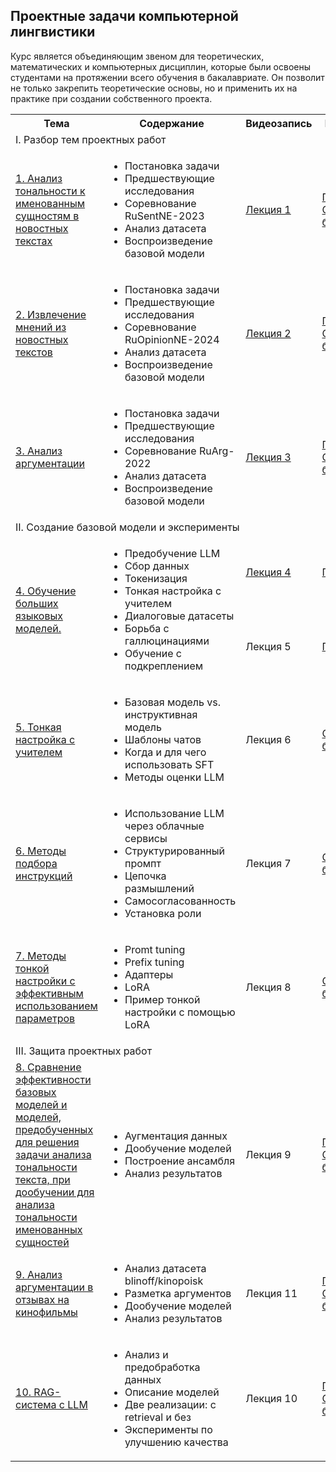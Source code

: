 ## Проектные задачи компьютерной лингвистики

Курс является объединяющим звеном для теоретических, математических и компьютерных дисциплин, которые были освоены студентами на протяжении всего обучения в бакалавриате. Он позволит не только закрепить теоретические основы, но и применить их на практике при создании собственного проекта.

<!DOCTYPE html>
<html>
<table>
  <tr>
    <th>Тема</th>
    <th>Содержание</th>
    <th>Видеозапись</th>
    <th>Материалы</th>
  </tr>
  <tr>
    <td colspan="4">I. Разбор тем проектных работ</td>
    </tr>
  <tr>
  <td><a href="https://github.com/Xeanst/project_course/tree/main/1_RuSentNE">1. Анализ тональности к именованным сущностям в новостных текстах</a></td>
      <td><ul>
  <li>Постановка задачи</li>
  <li>Предшествующие исследования</li>
  <li>Соревнование RuSentNE-2023</li>
  <li>Анализ датасета</li>
  <li>Воспроизведение базовой модели</li>
</ul>  </td>
    <td><a href="https://teach-in.ru/lecture/2025-04-09-Studenikina">Лекция 1</a></td>
    <td><a href="https://github.com/Xeanst/project_course/blob/main/1_RuSentNE/RuSentNE-2023.pdf">Презентация</a><br/>
      <a href="https://github.com/Xeanst/project_course/blob/main/1_RuSentNE/RuSentNE-2023.ipynb">Colab-блокнот</a></td>
   </tr>
    <tr>
  <td><a href="https://github.com/Xeanst/project_course/tree/main/2_RuOpinionNE">2. Извлечение мнений из новостных текстов</a></td>
      <td><ul>
  <li>Постановка задачи</li>
  <li>Предшествующие исследования</li>
  <li>Соревнование RuOpinionNE-2024</li>
  <li>Анализ датасета</li>
  <li>Воспроизведение базовой модели</li>
</ul>  </td>
    <td><a href="https://teach-in.ru/lecture/2025-04-11-Studenikina">Лекция 2</a></td>
    <td><a href="https://github.com/Xeanst/project_course/blob/main/2_RuOpinionNE/RuOpinionNE-2024.pdf">Презентация</a><br/>
      <a href="https://github.com/Xeanst/project_course/blob/main/2_RuOpinionNE/RuOpinionNE-2024.ipynb">Colab-блокнот</a></td>
   </tr>
  <tr>
  <td><a href="https://github.com/Xeanst/project_course/tree/main/3_RuArg">3. Анализ аргументации</a></td>
      <td><ul>
  <li>Постановка задачи</li>
  <li>Предшествующие исследования</li>
  <li>Соревнование RuArg-2022</li>
  <li>Анализ датасета</li>
  <li>Воспроизведение базовой модели</li>
</ul>  </td>
    <td><a href="https://teach-in.ru/lecture/2025-04-16-Studenikina">Лекция 3</a></td>
    <td><a href="https://github.com/Xeanst/project_course/blob/main/3_RuArg/RuArg-2022.pdf">Презентация</a><br/>
      <a href="https://github.com/Xeanst/project_course/blob/main/3_RuArg/RuArg-2022.ipynb">Colab-блокнот</a></td>
   </tr>
  <tr>
    <td colspan="4">II. Создание базовой модели и эксперименты</td>
    </tr>
   <tr>
  <td rowspan="2"><a href="https://github.com/Xeanst/project_course/tree/main/4_LLM_training">4. Обучение больших языковых моделей.</a></td>
      <td rowspan="2"><ul>
  <li>Предобучение LLM</li>
  <li>Сбор данных</li>
  <li>Токенизация</li>
  <li>Тонкая настройка с учителем</li>
  <li>Диалоговые датасеты</li>
  <li>Борьба с галлюцинациями</li>
  <li>Обучение с подкреплением</li>
</ul>  </td>
    <td><a href="https://teach-in.ru/lecture/2025-04-23-Studenikina">Лекция 4</a></td>
    <td><a href="https://github.com/Xeanst/project_course/blob/main/4_LLM_training/LLM%20training%201.pdf">Презентация</a><br/>
   </tr>
  <tr>
    <td>Лекция 5</td>
    <td><a href="https://github.com/Xeanst/project_course/blob/main/4_LLM_training/LLM%20training%202.pdf">Презентация</a><br/>
   </tr>
    <tr>
  <td><a href="https://github.com/Xeanst/project_course/tree/main/5_Supervised_Fine-Tuning">5. Тонкая настройка с учителем</a></td>
      <td><ul>
  <li>Базовая модель vs. инструктивная модель</li>
  <li>Шаблоны чатов</li>
  <li>Когда и для чего использовать SFT</li>
  <li>Методы оценки LLM</li>
</ul>  </td>
    <td>Лекция 6</td>
    <td><a href="https://github.com/Xeanst/project_course/blob/main/5_Supervised_Fine-Tuning/Supervised%20Fine-Tuning.ipynb">Colab-блокнот</a></td>
   </tr>
   <tr>
  <td><a href="https://github.com/Xeanst/project_course/tree/main/6_LLM_prompting">6. Методы подбора инструкций</a></td>
      <td><ul>
  <li>Использование LLM через облачные сервисы</li>
  <li>Структурированный промпт</li>
  <li>Цепочка размышлений</li>
  <li>Самосогласованность</li>
  <li>Установка роли</li>
</ul>  </td>
    <td>Лекция 7</td>
    <td><a href="https://github.com/Xeanst/project_course/blob/main/6_LLM_prompting/LLM%20prompting.ipynb">Colab-блокнот</a></td>
   </tr>
  <tr>
  <td><a href="https://github.com/Xeanst/project_course/tree/main/7_Parameter-Efficient_Fine-Tuning">7. Методы тонкой настройки с эффективным использованием параметров</a></td>
      <td><ul>
  <li>Promt tuning</li>
  <li>Prefix tuning</li>
  <li>Адаптеры</li>
  <li>LoRA</li>
  <li>Пример тонкой настройки с помощью LoRA</li>
</ul>  </td>
    <td>Лекция 8</td>
    <td><a href="https://github.com/Xeanst/project_course/blob/main/7_Parameter-Efficient_Fine-Tuning/Parameter-Efficient%20Fine-Tuning.ipynb">Colab-блокнот</a></td>
   </tr>
  <tr>
    <td colspan="4">III. Защита проектных работ</td>
    </tr>
  <tr>
  <td><a href="https://github.com/Xeanst/project_course/tree/main/8_Comparing_Base_and_Fine-Tuned_Models">8. Сравнение эффективности базовых моделей и моделей, предобученных для решения задачи анализа тональности текста, при дообучении для анализа тональности именованных cущностей</a></td>
      <td><ul>
  <li>Аугментация данных</li>
  <li>Дообучение моделей</li>
  <li>Построение ансамбля</li>
  <li>Анализ результатов</li>
</ul>  </td>
    <td>Лекция 9</td>
    <td><a href="https://github.com/Xeanst/project_course/blob/main/8_Comparing_Base_and_Fine-Tuned_Models/Comparing%20Base%20and%20Fine-Tuned%20Models.pdf">Презентация</a><br/>
      <a href="https://github.com/Xeanst/project_course/blob/main/8_Comparing_Base_and_Fine-Tuned_Models/Comparing%20Base%20and%20Fine-Tuned%20Models.ipynb">Colab-блокнот</a></td>
   </tr>
   <td><a href="https://github.com/Xeanst/project_course/tree/main/9_Argument_Mining_in_Movie_Reviews">9. Анализ аргументации в отзывах на кинофильмы</a></td>
      <td><ul>
  <li>Анализ датасета blinoff/kinopoisk</li>
  <li>Разметка аргументов</li>
  <li>Дообучение моделей</li>
  <li>Анализ результатов</li>
</ul>  </td>
    <td>Лекция 11</td>
    <td><a href="https://github.com/Xeanst/project_course/blob/main/9_Argument_Mining_in_Movie_Reviews/Argument%20Mining%20in%20Movie%20Reviews.pdf">Презентация</a><br/>
      <a href="https://github.com/Xeanst/project_course/blob/main/9_Argument_Mining_in_Movie_Reviews/Argument%20Mining%20in%20Movie%20Reviews.ipynb">Colab-блокнот</a></td>
   </tr>
   <td><a href="https://github.com/Xeanst/project_course/tree/main/10_RAG_for_LLMs">10. RAG-система с LLM</a></td>
      <td><ul>
  <li>Анализ и предобработка данных</li>
  <li>Описание моделей</li>
  <li>Две реализации: с retrieval и без</li>
  <li>Эксперименты по улучшению качества</li>
</ul>  </td>
    <td>Лекция 10</td>
    <td><a href="https://github.com/Xeanst/project_course/blob/main/10_RAG_for_LLMs/RAG%20for%20LLMs.pdf">Презентация</a><br/>
      <a href="https://github.com/Xeanst/project_course/blob/main/10_RAG_for_LLMs/RAG%20for%20LLMs.ipynb">Colab-блокнот</a></td>
   </tr>
</table>
</html>
